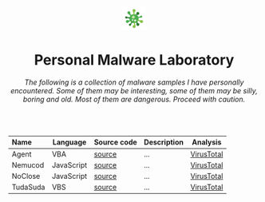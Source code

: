 <div align="center">

<img src="icon.png" alt="Computer malware" />
<h1>Personal Malware Laboratory</h1>
<em>
	The following is a collection of malware samples I have personally encountered.
	Some of them may be interesting, some of them may be silly, boring and old.
	Most of them are dangerous. Proceed with caution.
</em>

<br/>
<br/>
<br/>
<br/>

| Name     | Language   | Source code                  | Description | Analysis               |
| :------- | ---------- | ---------------------------- | ----------- | ---------------------- |
| Agent    | VBA        | [source](agent/source.md)    | ...         | [VirusTotal][agent]    |
| Nemucod  | JavaScript | [source](nemucod/source.md)  | ...         | [VirusTotal][nemucod]  |
| NoClose  | JavaScript | [source](noclose/source.md)  | ...         | [VirusTotal][noclose]  |
| TudaSuda | VBS        | [source](tudasuda/source.md) | ...         | [VirusTotal][tudasuda] |

</div>

[agent]: https://www.virustotal.com/#/file/cd97170d070e123fc7ec9c8151c1d137384c4b6f0a0c150f45d65aa22377effe/detection
[nemucod]: https://www.virustotal.com/#/file/06d94b7ebf7b3b25514f0019d98644edf0ae95672942bab60d2fd6c8eb47c059/detection
[noclose]: https://www.virustotal.com/#/file/2dbbc901dafb3952ea5c1092b4a845765ac759cb4a716391246f0c550e743665/detection
[tudasuda]: https://www.virustotal.com/#/file/0a3309dcf6b6e588225e32ae6f19c11972c82ecf14a858597ce3d623d5ecfcca/detection
